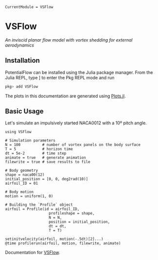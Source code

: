 ```@meta
CurrentModule = VSFlow
```

# VSFlow

*An inviscid planar flow model with vortex shedding for external aerodynamics*

## Installation

PotentialFlow can be installed using the Julia package manager. From the Julia REPL, type ] to enter the Pkg REPL mode and run

```julia
pkg> add VSFlow
```
The plots in this documentation are generated using [Plots.jl](http://docs.juliaplots.org/latest/).

## Basic Usage

Let's simulate an impulsively started NACA0012 with a 10º pitch angle.

```@example startingnaca0012
using VSFlow

# Simulation parameters
N = 100          # number of vortex panels on the body surface
T = 5            # horizon time
dt = 5e-2        # time step
animate = true   # generate animation
filewrite = true # save results to file

# Body geometry
shape = naca00(12)
initial_position = [0, 0, deg2rad(10)]
airfoil_ID = 01

# Body motion
motion = uniform(1, 0)

# Building the `Profile` object
airfoil = Profile(id = airfoil_ID,
                    profileshape = shape,
                    N = N,
                    position = initial_position,
                    dt = dt,
                    T = T)

setinitvelocity(airfoil, motion(-.5dt)[2]...)
@time profilerun(airfoil, motion, filewrite, animate)
```

Documentation for [VSFlow](https://github.com/yosinlpet/VSFlow.jl/dev).
